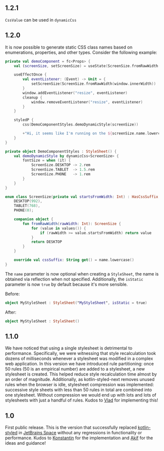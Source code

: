 ## 1.2.1

`CssValue` can be used in `dynamicCss`

## 1.2.0

It is now possible to generate static CSS class names based on enumerations, properties, and other types.
Consider the following example:

```kotlin
private val demoComponent = fc<Props> {
    val (screenSize, setScreenSize) = useState(ScreenSize.fromRawWidth(window.innerWidth))

    useEffectOnce {
        val eventListener: (Event) -> Unit = {
            setScreenSize(ScreenSize.fromRawWidth(window.innerWidth))
        }
        window.addEventListener("resize", eventListener)
        cleanup {
            window.removeEventListener("resize", eventListener)
        }
    }

    styledP {
        css(DemoComponentStyles.demoDynamicStyle(screenSize))

        +"Hi, it seems like I'm running on the ${screenSize.name.lowercase()} screen!"
    }
}

private object DemoComponentStyles : StyleSheet() {
    val demoDynamicStyle by dynamicCss<ScreenSize> {
        fontSize = when (it) {
            ScreenSize.DESKTOP -> 2.rem
            ScreenSize.TABLET  -> 1.5.rem
            ScreenSize.PHONE   -> 1.rem
        }
    }
}

enum class ScreenSize(private val startsFromWidth: Int) : HasCssSuffix {
    DESKTOP(992),
    TABLET(768),
    PHONE(0);

    companion object {
        fun fromRawWidth(rawWidth: Int): ScreenSize {
            for (value in values()) {
                if (rawWidth >= value.startsFromWidth) return value
            }
            return DESKTOP
        }
    }

    override val cssSuffix: String get() = name.lowercase()
}
```

The `name` parameter is now optional when creating a `StyleSheet`, the name is obtained via reflection when not
specified. Additionally, the `isStatic` parameter is now `true` by default because it's more sensible.

Before:

```kotlin
object MyStyleSheet : StyleSheet("MyStyleSheet", isStatic = true)
```

After:

```kotlin
object MyStyleSheet : StyleSheet()
```

## 1.1.0

We have noticed that using a single stylesheet is detrimental to performance. Specifically, we were witnessing that
style recalculation took dozens of milliseconds whenever a stylesheet was modified in a complex web application. In this
version we have introduced rule partitioning: once 50 rules (50 is an empirical number) are added to a stylesheet, a new
stylesheet is created. This helped reduce style recalculation time almost by an order of magnitude. Additionally, as
kotlin-styled-next removes unused rules when the browser is idle, stylesheet compression was implemented: successive
style sheets with less than 50 rules in total are combined into one stylesheet. Without compression we would end up with
lots and lots of stylesheets with just a handful of rules. Kudos to [Vlad](https://github.com/Recognized) for
implementing this!

## 1.0

First public release. This is the version that successfully
replaced [kotlin-styled](https://github.com/JetBrains/kotlin-wrappers/tree/master/kotlin-styled)
in [JetBrains Space](https://www.jetbrains.com/space/) without any regressions in functionality or performance. Kudos
to [Konstantin](https://github.com/tretikoff) for the implementation and [Akif](https://github.com/Skolotsky) for the
ideas and guidance!
